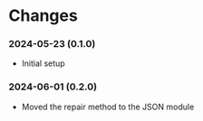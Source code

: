 # Changes

### 2024-05-23 (0.1.0)

* Initial setup

### 2024-06-01 (0.2.0)

* Moved the repair method to the JSON module